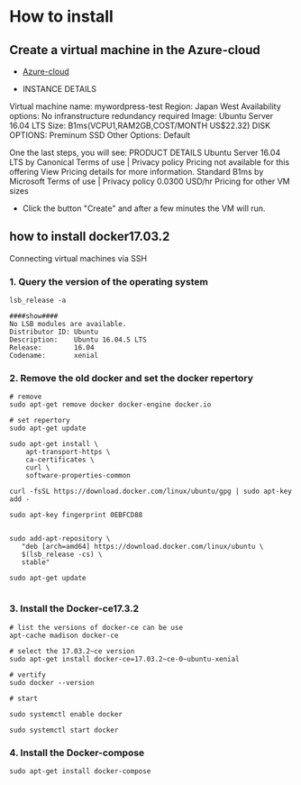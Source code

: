 # How to install

## Create a virtual machine in the Azure-cloud

* [Azure-cloud](https://portal.azure.com)

* INSTANCE DETAILS

Virtual machine name: mywordpress-test
Region: Japan West
Availability options: No infranstructure redundancy required
Image: Ubuntu Server 16.04 LTS
Size: B1ms(VCPU1,RAM2GB,COST/MONTH US$22.32)
DISK OPTIONS: Preminum SSD
Other Options: Default

One the last steps, you will see:
PRODUCT DETAILS
Ubuntu Server 16.04 LTS
by Canonical
Terms of use |  Privacy policy
Pricing not available for this offering
View Pricing details for more information.
Standard B1ms
by Microsoft
Terms of use |  Privacy policy
0.0300 USD/hr
Pricing for other VM sizes


* Click the button "Create" and after a few minutes the VM will run.

## how to install docker17.03.2

Connecting virtual machines via SSH

### 1. Query the version of the operating system

```
lsb_release -a

####show####
No LSB modules are available.
Distributor ID: Ubuntu
Description:    Ubuntu 16.04.5 LTS
Release:        16.04
Codename:       xenial
```
### 2. Remove the old docker and set the docker repertory

```
# remove
sudo apt-get remove docker docker-engine docker.io

# set repertory
sudo apt-get update

sudo apt-get install \
    apt-transport-https \
    ca-certificates \
    curl \
    software-properties-common

curl -fsSL https://download.docker.com/linux/ubuntu/gpg | sudo apt-key add -

sudo apt-key fingerprint 0EBFCD88


sudo add-apt-repository \
   "deb [arch=amd64] https://download.docker.com/linux/ubuntu \
   $(lsb_release -cs) \
   stable"

sudo apt-get update


```

### 3. Install the Docker-ce17.3.2

```
# list the versions of docker-ce can be use
apt-cache madison docker-ce

# select the 17.03.2~ce version
sudo apt-get install docker-ce=17.03.2~ce-0~ubuntu-xenial

# vertify
sudo docker --version

# start

sudo systemctl enable docker

sudo systemctl start docker

```
### 4. Install the Docker-compose

```
sudo apt-get install docker-compose
```
